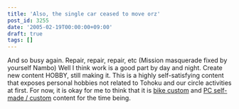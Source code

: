 ```yaml
---
title: 'Also, the single car ceased to move orz'
post_id: 3255
date: '2005-02-19T00:00:00+09:00'
draft: true
tags: []
---
```


And so busy again. Repair, repair, repair, etc (Mission masquerade fixed by yourself Nambo) Well I think work is a good part by day and night. Create new content HOBBY, still making it. This is a highly self-satisfying content that exposes personal hobbies not related to Tohoku and our circle activities at first. For now, it is okay for me to think that it is [bike custom](https://danmaq.com/category/goods?tag=vehicles) and [PC self-made / custom](https://danmaq.com/category/goods?tag=pc) content for the time being.
